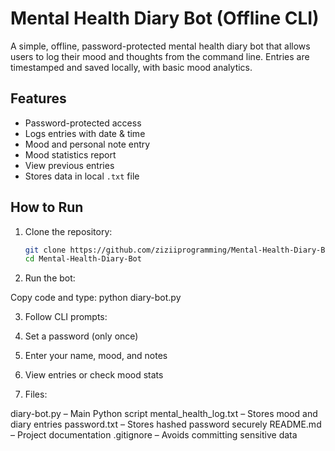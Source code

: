 # Mental Health Diary Bot (Offline CLI)

A simple, offline, password-protected mental health diary bot that allows users to log their mood and thoughts from the command line. Entries are timestamped and saved locally, with basic mood analytics.

## Features

- Password-protected access
- Logs entries with date & time
- Mood and personal note entry
- Mood statistics report
- View previous entries
- Stores data in local `.txt` file

## How to Run

1. Clone the repository:
   ```bash
   git clone https://github.com/ziziiprogramming/Mental-Health-Diary-Bot.git
   cd Mental-Health-Diary-Bot

2. Run the bot:

Copy code and type: 
python diary-bot.py

3. Follow CLI prompts:

1. Set a password (only once)
2. Enter your name, mood, and notes
3. View entries or check mood stats


4. Files:

diary-bot.py – Main Python script
mental_health_log.txt – Stores mood and diary entries
password.txt – Stores hashed password securely
README.md – Project documentation
.gitignore – Avoids committing sensitive data

